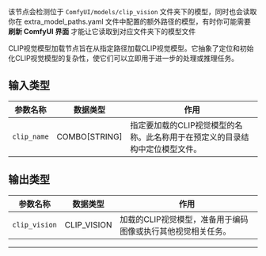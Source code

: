 该节点会检测位于 `ComfyUI/models/clip_vision` 文件夹下的模型，同时也会读取你在 extra_model_paths.yaml 文件中配置的额外路径的模型，有时你可能需要 **刷新 ComfyUI 界面** 才能让它读取到对应文件夹下的模型文件

CLIP视觉模型加载节点旨在从指定路径加载CLIP视觉模型。它抽象了定位和初始化CLIP视觉模型的复杂性，使它们可以立即用于进一步的处理或推理任务。

## 输入类型

| 参数名称 | 数据类型 | 作用 |
| --- | --- | --- |
| `clip_name` | COMBO[STRING] | 指定要加载的CLIP视觉模型的名称。此名称用于在预定义的目录结构中定位模型文件。 |

## 输出类型

| 参数名称 | 数据类型 | 作用 |
| --- | --- | --- |
| `clip_vision` | CLIP_VISION | 加载的CLIP视觉模型，准备用于编码图像或执行其他视觉相关任务。 |

---
